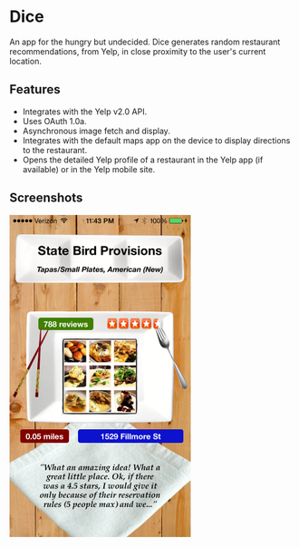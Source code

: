# Dice
An app for the hungry but undecided. Dice generates random restaurant recommendations, from Yelp, in close proximity to the user's current location.


## Features
* Integrates with the Yelp v2.0 API.
* Uses OAuth 1.0a.
* Asynchronous image fetch and display.
* Integrates with the default maps app on the device to display directions to the restaurant.
* Opens the detailed Yelp profile of a restaurant in the Yelp app (if available) or in the Yelp mobile site.


## Screenshots
<img src='Screenshots/dice_screenshot.png' alt='Dice Main View' width='320' height='568'>
